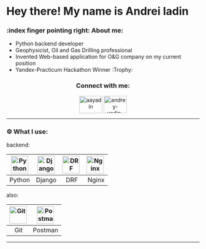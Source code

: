# Hey there! My name is Andrei Iadin

### :index finger pointing right: About me:
- Python backend developer
- Geophysicist, Oil and Gas Drilling professional
- Invented Web-based application for O&G company on my current position
- Yandex-Practicum Hackathon Winner :Trophy:

<h3 align="center">Connect with me:</h3>
<p align="center">
<a href="https://t.me/aayadin" target="blank"><img align="center" src="https://www.svgrepo.com/show/354443/telegram.svg" alt="aayadin" height="45" width="60" /></a>   <a href="https://www.linkedin.com/in/andrey-yadin-42838774/" target="blank"><img align="center" src="https://cdn.jsdelivr.net/gh/devicons/devicon/icons/linkedin/linkedin-original.svg" alt="andrey-yadin-42838774" height="45" width="60" /></a>
</p>

---

### :gear: What I use:

backend:  

| <a href="https://www.python.org/" target="_blank" rel="noreferrer"><img width="45" height="45" alt="Python" src="https://cdn.jsdelivr.net/gh/devicons/devicon/icons/python/python-original.svg" /></a> | <a href="https://www.djangoproject.com/" target="_blank" rel="noreferrer"><img width="45" height="45" alt="Django" src="https://cdn.jsdelivr.net/gh/devicons/devicon/icons/django/django-plain.svg" /></a> | <a href="https://www.django-rest-framework.org/" target="_blank" rel="noreferrer"><img width="45" height="45" alt="DRF" src="https://icon.icepanel.io/Technology/svg/Django-REST.svg" /></a> | <a href="https://nginx.org/" target="_blank" rel="noreferrer"><img width="45" height="45" alt="Nginx" src="https://cdn.jsdelivr.net/gh/devicons/devicon/icons/nginx/nginx-original.svg" /></a> |
|--------------------------------------------------------------------------------------------------------------------------------------------------------------------------------------------------------|------------------------------------------------------------------------------------------------------------------------------------------------------------------------------------------------------------|----------------------------------------------------------------------------------------------------------------------------------------------------------------------------------------------|------------------------------------------------------------------------------------------------------------------------------------------------------------------------------------------------|
| Python                                                                                                                                                                                                 | Django                                                                                                                                                                                                     | &nbsp;&nbsp;DRF                                                                                                                                                                                          | &nbsp;Nginx                                                                                                                                                                                          |


also:  

| <a href="https://git-scm.com/" target="_blank" rel="noreferrer"><img width="45" height="45" alt="Git" src="https://cdn.jsdelivr.net/gh/devicons/devicon/icons/git/git-plain.svg" /></a> | <a href="https://www.postman.com/" target="_blank" rel="noreferrer"><img width="45" height="45" alt="Postman" src="https://simpleicons.org/icons/postman.svg" /></a> |
| --- | --- |
| &nbsp;&nbsp;&nbsp;Git | Postman |

___
